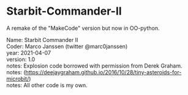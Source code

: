# Starbit-Commander-II
A remake of the "MakeCode" version but now in OO-python.

Name: Starbit Commander II\
Coder: Marco Janssen (twitter @marc0janssen)\
year: 2021-04-07\
version: 1.0\
notes: Explosion code borrowed with permission from Derek Graham.\
notes: (https://deejaygraham.github.io/2016/10/28/tiny-asteroids-for-microbit/)\
notes: All other code is my own.
